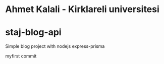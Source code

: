 # Ahmet Kalali - Kirklareli universitesi



# staj-blog-api
Simple blog project with nodejs express-prisma


myfirst commit
